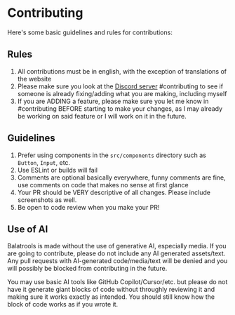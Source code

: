 # Contributing

Here's some basic guidelines and rules for contributions:

## Rules

1. All contributions must be in english, with the exception of translations of the website
2. Please make sure you look at the [Discord server](https://discord.gg/cAbXMwQ4sz) #contributing to see if someone is already fixing/adding what you are making, including myself
3. If you are ADDING a feature, please make sure you let me know in #contributing BEFORE starting to make your changes, as I may already be working on said feature or I will work on it in the future.

## Guidelines

1. Prefer using components in the `src/components` directory such as `Button`, `Input`, etc.
2. Use ESLint or builds will fail
3. Comments are optional basically everywhere, funny comments are fine, use comments on code that makes no sense at first glance
4. Your PR should be VERY descriptive of all changes. Please include screenshots as well.
5. Be open to code review when you make your PR!

## Use of AI

Balatrools is made without the use of generative AI, especially media. If you are going to contribute, please do not include any AI generated assets/text. Any pull requests with AI-generated code/media/text will be denied and you will possibly be blocked from contributing in the future.

You may use basic AI tools like GitHub Copilot/Cursor/etc. but please do not have it generate giant blocks of code without throughly reviewing it and making sure it works exactly as intended. You should still know how the block of code works as if you wrote it.
